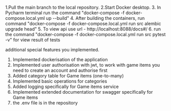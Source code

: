 1.Pull the main branch to the local repository.
2.Start Docker desktop.
3. In Pycharm terminal run the command "docker-compose -f docker-compose.local.yml up --build"
4. After building the containers, run command "docker-compose -f docker-compose.local.yml run src alembic upgrade head"
5. To view api use url - http://localhost:8088/docs#/
6. run the command "docker-compose -f docker-compose.local.yml run src pytest -v" for view result of tests

additional special features you implemented.
1. Implemented dockerisation of the application
2. Implemented user authorisation with jwt, to work with game items you need to create an account and authorise first
3. Added category table for Game items (one-to-many)
4. Implemented basic operations for categories 
5. Added logging specifically for Game items service
6. Implemented extended documentation for swagger specifically for Game items
7. the .env file is in the repository 
